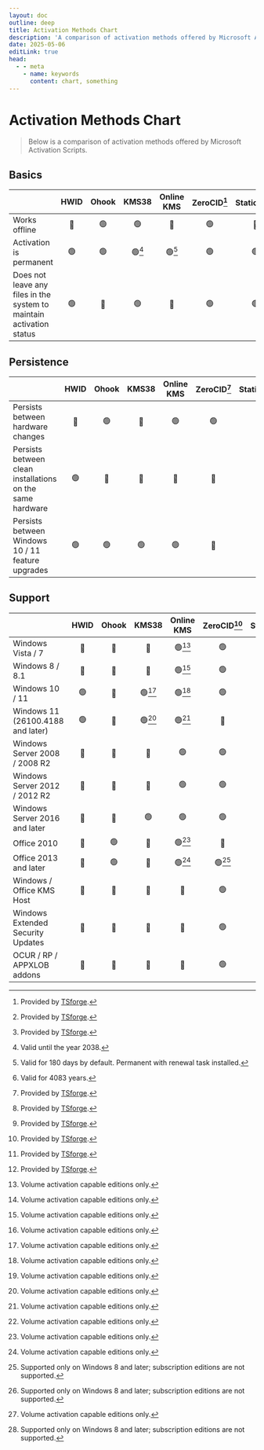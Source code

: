 ```yaml
---
layout: doc
outline: deep
title: Activation Methods Chart
description: 'A comparison of activation methods offered by Microsoft Activation Scripts.'
date: 2025-05-06
editLink: true
head:
  - - meta
    - name: keywords
      content: chart, something
---
```


# Activation Methods Chart

> Below is a comparison of activation methods offered by Microsoft Activation Scripts.

## Basics

|                                                                      | HWID | Ohook | KMS38  | Online KMS | ZeroCID[^1] | StaticCID[^1] | KMS4k[^1] |
| -------------------------------------------------------------------- | :--: | :---: | :----: | :--------: | :---------: | :-----------: | :-------: |
| Works offline                                                        |  🔴  |  🟢   |   🟢   |     🔴     |     🟢      |      🔴       |    🟢     |
| Activation is permanent                                              |  🟢  |  🟢   | 🟢[^2] |   🟢[^3]   |     🟢      |      🟢       |  🟢[^4]   |
| Does not leave any files in the system to maintain activation status |  🟢  |  🔴   |   🟢   |     🔴     |     🟢      |      🟢       |    🟢     |

## Persistence

|                                                           | HWID | Ohook | KMS38 | Online KMS | ZeroCID[^1] | StaticCID[^1] | KMS4k[^1] |
| --------------------------------------------------------- | :--: | :---: | :---: | :--------: | :---------: | :-----------: | :-------: |
| Persists between hardware changes                         |  🔴  |  🟢   |  🔴   |     🟢     |     🟢      |      🔴       |    🟢     |
| Persists between clean installations on the same hardware |  🟢  |  🔴   |  🔴   |     🔴     |     🔴      |      🔴       |    🔴     |
| Persists between Windows 10 / 11 feature upgrades         |  🟢  |  🟢   |  🟢   |     🟢     |     🔴      |      🔴       |    🔴     |

## Support

|                                   | HWID | Ohook | KMS38  | Online KMS | ZeroCID[^1] | StaticCID[^1] |  KMS4k[^1]  |
| --------------------------------- | :--: | :---: | :----: | :--------: | :---------: | :-----------: | :---------: |
| Windows Vista / 7                 |  🔴  |  🔴   |   🔴   |   🟢[^5]   |     🟢      |      🔴       |   🟢[^5]    |
| Windows 8 / 8.1                   |  🔴  |  🔴   |   🔴   |   🟢[^5]   |     🟢      |      🟢       |   🟢[^5]    |
| Windows 10 / 11                   |  🟢  |  🔴   | 🟢[^5] |   🟢[^5]   |     🟢      |      🟢       |   🟢[^5]    |
| Windows 11 (26100.4188 and later) |  🟢  |  🔴   | 🟢[^5] |   🟢[^5]   |     🔴      |      🟢       |   🟢[^5]    |
| Windows Server 2008 / 2008 R2     |  🔴  |  🔴   |   🔴   |     🟢     |     🟢      |      🔴       |     🟢      |
| Windows Server 2012 / 2012 R2     |  🔴  |  🔴   |   🔴   |     🟢     |     🟢      |      🟢       |     🟢      |
| Windows Server 2016 and later     |  🔴  |  🔴   |   🟢   |     🟢     |     🟢      |      🟢       |     🟢      |
| Office 2010                       |  🔴  |  🟢   |   🔴   |   🟢[^5]   |     🔴      |      🔴       |     🔴      |
| Office 2013 and later             |  🔴  |  🟢   |   🔴   |   🟢[^5]   |   🟢[^6]    |    🟢[^6]     | 🟢[^5] [^6] |
| Windows / Office KMS Host         |  🔴  |  🔴   |   🔴   |     🔴     |     🟢      |      🟢       |     🔴      |
| Windows Extended Security Updates |  🔴  |  🔴   |   🔴   |     🔴     |     🟢      |      🟢       |     🔴      |
| OCUR / RP / APPXLOB addons        |  🔴  |  🔴   |   🔴   |     🔴     |     🟢      |      🟢       |     🔴      |

[^1]: Provided by [TSforge](tsforge.md).

[^2]: Valid until the year 2038.

[^3]: Valid for 180 days by default. Permanent with renewal task installed.

[^4]: Valid for 4083 years.

[^5]: Volume activation capable editions only.

[^6]: Supported only on Windows 8 and later; subscription editions are not supported.
